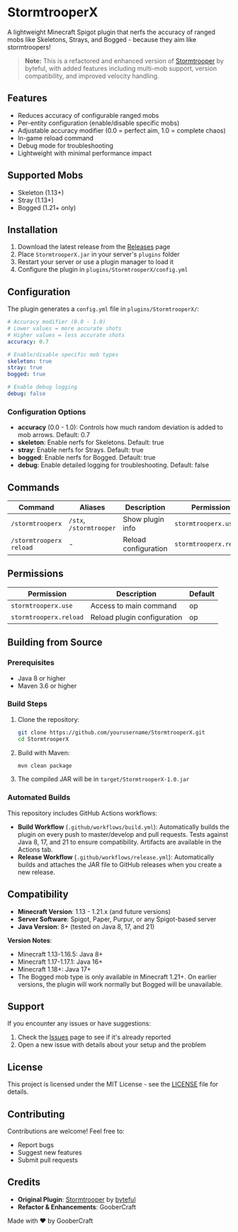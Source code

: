 # StormtrooperX

A lightweight Minecraft Spigot plugin that nerfs the accuracy of ranged mobs like Skeletons, Strays, and Bogged - because they aim like stormtroopers!

> **Note:** This is a refactored and enhanced version of [Stormtrooper](https://github.com/byteful/Stormtrooper) by byteful, with added features including multi-mob support, version compatibility, and improved velocity handling.

## Features

- Reduces accuracy of configurable ranged mobs
- Per-entity configuration (enable/disable specific mobs)
- Adjustable accuracy modifier (0.0 = perfect aim, 1.0 = complete chaos)
- In-game reload command
- Debug mode for troubleshooting
- Lightweight with minimal performance impact

## Supported Mobs

- Skeleton (1.13+)
- Stray (1.13+)
- Bogged (1.21+ only)

## Installation

1. Download the latest release from the [Releases](../../releases) page
2. Place `StormtrooperX.jar` in your server's `plugins` folder
3. Restart your server or use a plugin manager to load it
4. Configure the plugin in `plugins/StormtrooperX/config.yml`

## Configuration

The plugin generates a `config.yml` file in `plugins/StormtrooperX/`:

```yaml
# Accuracy modifier (0.0 - 1.0)
# Lower values = more accurate shots
# Higher values = less accurate shots
accuracy: 0.7

# Enable/disable specific mob types
skeleton: true
stray: true
bogged: true

# Enable debug logging
debug: false
```

### Configuration Options

- **accuracy** (0.0 - 1.0): Controls how much random deviation is added to mob arrows. Default: 0.7
- **skeleton**: Enable nerfs for Skeletons. Default: true
- **stray**: Enable nerfs for Strays. Default: true
- **bogged**: Enable nerfs for Bogged. Default: true
- **debug**: Enable detailed logging for troubleshooting. Default: false

## Commands

| Command | Aliases | Description | Permission |
|---------|---------|-------------|------------|
| `/stormtrooperx` | `/stx`, `/stormtrooper` | Show plugin info | `stormtrooperx.use` |
| `/stormtrooperx reload` | - | Reload configuration | `stormtrooperx.reload` |

## Permissions

| Permission | Description | Default |
|------------|-------------|---------|
| `stormtrooperx.use` | Access to main command | op |
| `stormtrooperx.reload` | Reload plugin configuration | op |

## Building from Source

### Prerequisites

- Java 8 or higher
- Maven 3.6 or higher

### Build Steps

1. Clone the repository:
   ```bash
   git clone https://github.com/yourusername/StormtrooperX.git
   cd StormtrooperX
   ```

2. Build with Maven:
   ```bash
   mvn clean package
   ```

3. The compiled JAR will be in `target/StormtrooperX-1.0.jar`

### Automated Builds

This repository includes GitHub Actions workflows:

- **Build Workflow** (`.github/workflows/build.yml`): Automatically builds the plugin on every push to master/develop and pull requests. Tests against Java 8, 17, and 21 to ensure compatibility. Artifacts are available in the Actions tab.
- **Release Workflow** (`.github/workflows/release.yml`): Automatically builds and attaches the JAR file to GitHub releases when you create a new release.

## Compatibility

- **Minecraft Version**: 1.13 - 1.21.x (and future versions)
- **Server Software**: Spigot, Paper, Purpur, or any Spigot-based server
- **Java Version**: 8+ (tested on Java 8, 17, and 21)

**Version Notes**:
- Minecraft 1.13-1.16.5: Java 8+
- Minecraft 1.17-1.17.1: Java 16+
- Minecraft 1.18+: Java 17+
- The Bogged mob type is only available in Minecraft 1.21+. On earlier versions, the plugin will work normally but Bogged will be unavailable.

## Support

If you encounter any issues or have suggestions:
1. Check the [Issues](../../issues) page to see if it's already reported
2. Open a new issue with details about your setup and the problem

## License

This project is licensed under the MIT License - see the [LICENSE](LICENSE) file for details.

## Contributing

Contributions are welcome! Feel free to:
- Report bugs
- Suggest new features
- Submit pull requests

## Credits

- **Original Plugin**: [Stormtrooper](https://github.com/byteful/Stormtrooper) by [byteful](https://github.com/byteful)
- **Refactor & Enhancements**: GooberCraft

Made with :heart: by GooberCraft
